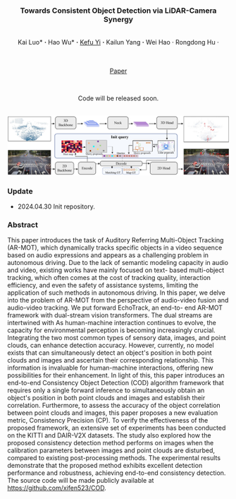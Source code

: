 ### <p align="center"> Towards Consistent Object Detection via LiDAR-Camera Synergy 
<br>
<div align="center">
  Kai&nbsp;Luo*</a> <b>&middot;</b>
  Hao&nbsp;Wu*</a> <b>&middot;</b>
    <a href="https://www.csust.edu.cn/jtysgcxy/info/1130/17551.htm" target="_blank">Kefu&nbsp;Yi</a> <b>&middot;</b>
  Kailun&nbsp;Yang</a> <b>&middot;</b>
  Wei&nbsp;Hao</a> &middot;</b>
  Rongdong&nbsp;Hu</a> &middot;</b>

  
  <br> <br>
  <a href="https://arxiv.org/pdf/2405.01258.pdf" target="_blank">Paper</a>
</div>

<br>
<p align="center">Code will be released soon. </p>
<br>

<div align=center><img src="imgs/overall.png" /></div>

### Update
- 2024.04.30 Init repository.

### Abstract
This paper introduces the task of Auditory Referring
Multi-Object Tracking (AR-MOT), which dynamically tracks
specific objects in a video sequence based on audio expressions and appears as a challenging problem in autonomous
driving. Due to the lack of semantic modeling capacity in
audio and video, existing works have mainly focused on text-
based multi-object tracking, which often comes at the cost of
tracking quality, interaction efficiency, and even the safety of
assistance systems, limiting the application of such methods in
autonomous driving. In this paper, we delve into the problem
of AR-MOT from the perspective of audio-video fusion and
audio-video tracking. We put forward EchoTrack, an end-to-
end AR-MOT framework with dual-stream vision transformers. The dual streams are intertwined with As human-machine interaction continues to evolve, the capacity for environmental perception is becoming increasingly crucial. Integrating the two most common types of sensory data, images, and point clouds, can enhance detection accuracy. However, currently, no model exists that can simultaneously detect an object's position in both point clouds and images and ascertain their corresponding relationship. This information is invaluable for human-machine interactions, offering new possibilities for their enhancement. In light of this, this paper introduces an end-to-end Consistency Object Detection (COD) algorithm framework that requires only a single forward inference to simultaneously obtain an object's position in both point clouds and images and establish their correlation. Furthermore, to assess the accuracy of the object correlation between point clouds and images, this paper proposes a new evaluation metric, Consistency Precision (CP). To verify the effectiveness of the proposed framework, an extensive set of experiments has been conducted on the KITTI and DAIR-V2X datasets. The study also explored how the proposed consistency detection method performs on images when the calibration parameters between images and point clouds are disturbed, compared to existing post-processing methods. The experimental results demonstrate that the proposed method exhibits excellent detection performance and robustness, achieving end-to-end consistency detection. The source code will be made publicly available at https://github.com/xifen523/COD.



